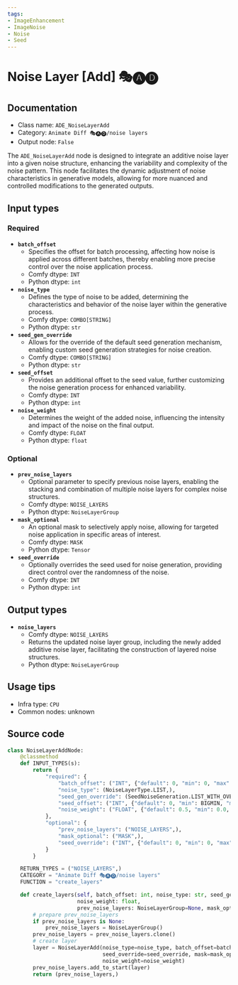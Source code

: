 ```yaml
---
tags:
- ImageEnhancement
- ImageNoise
- Noise
- Seed
---
```


# Noise Layer [Add] 🎭🅐🅓
## Documentation
- Class name: `ADE_NoiseLayerAdd`
- Category: `Animate Diff 🎭🅐🅓/noise layers`
- Output node: `False`

The `ADE_NoiseLayerAdd` node is designed to integrate an additive noise layer into a given noise structure, enhancing the variability and complexity of the noise pattern. This node facilitates the dynamic adjustment of noise characteristics in generative models, allowing for more nuanced and controlled modifications to the generated outputs.
## Input types
### Required
- **`batch_offset`**
    - Specifies the offset for batch processing, affecting how noise is applied across different batches, thereby enabling more precise control over the noise application process.
    - Comfy dtype: `INT`
    - Python dtype: `int`
- **`noise_type`**
    - Defines the type of noise to be added, determining the characteristics and behavior of the noise layer within the generative process.
    - Comfy dtype: `COMBO[STRING]`
    - Python dtype: `str`
- **`seed_gen_override`**
    - Allows for the override of the default seed generation mechanism, enabling custom seed generation strategies for noise creation.
    - Comfy dtype: `COMBO[STRING]`
    - Python dtype: `str`
- **`seed_offset`**
    - Provides an additional offset to the seed value, further customizing the noise generation process for enhanced variability.
    - Comfy dtype: `INT`
    - Python dtype: `int`
- **`noise_weight`**
    - Determines the weight of the added noise, influencing the intensity and impact of the noise on the final output.
    - Comfy dtype: `FLOAT`
    - Python dtype: `float`
### Optional
- **`prev_noise_layers`**
    - Optional parameter to specify previous noise layers, enabling the stacking and combination of multiple noise layers for complex noise structures.
    - Comfy dtype: `NOISE_LAYERS`
    - Python dtype: `NoiseLayerGroup`
- **`mask_optional`**
    - An optional mask to selectively apply noise, allowing for targeted noise application in specific areas of interest.
    - Comfy dtype: `MASK`
    - Python dtype: `Tensor`
- **`seed_override`**
    - Optionally overrides the seed used for noise generation, providing direct control over the randomness of the noise.
    - Comfy dtype: `INT`
    - Python dtype: `int`
## Output types
- **`noise_layers`**
    - Comfy dtype: `NOISE_LAYERS`
    - Returns the updated noise layer group, including the newly added additive noise layer, facilitating the construction of layered noise structures.
    - Python dtype: `NoiseLayerGroup`
## Usage tips
- Infra type: `CPU`
- Common nodes: unknown


## Source code
```python
class NoiseLayerAddNode:
    @classmethod
    def INPUT_TYPES(s):
        return {
            "required": {
                "batch_offset": ("INT", {"default": 0, "min": 0, "max": BIGMAX}),
                "noise_type": (NoiseLayerType.LIST,),
                "seed_gen_override": (SeedNoiseGeneration.LIST_WITH_OVERRIDE,),
                "seed_offset": ("INT", {"default": 0, "min": BIGMIN, "max": BIGMAX}),
                "noise_weight": ("FLOAT", {"default": 0.5, "min": 0.0, "max": 10.0, "step": 0.001}),
            },
            "optional": {
                "prev_noise_layers": ("NOISE_LAYERS",),
                "mask_optional": ("MASK",),
                "seed_override": ("INT", {"default": 0, "min": 0, "max": 0xffffffffffffffff, "forceInput": True}),
            }
        }

    RETURN_TYPES = ("NOISE_LAYERS",)
    CATEGORY = "Animate Diff 🎭🅐🅓/noise layers"
    FUNCTION = "create_layers"

    def create_layers(self, batch_offset: int, noise_type: str, seed_gen_override: str, seed_offset: int,
                      noise_weight: float,
                      prev_noise_layers: NoiseLayerGroup=None, mask_optional: Tensor=None, seed_override: int=None,):
        # prepare prev_noise_layers
        if prev_noise_layers is None:
            prev_noise_layers = NoiseLayerGroup()
        prev_noise_layers = prev_noise_layers.clone()
        # create layer
        layer = NoiseLayerAdd(noise_type=noise_type, batch_offset=batch_offset, seed_gen_override=seed_gen_override, seed_offset=seed_offset,
                              seed_override=seed_override, mask=mask_optional,
                              noise_weight=noise_weight)
        prev_noise_layers.add_to_start(layer)
        return (prev_noise_layers,)

```
